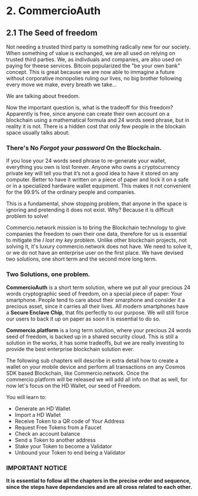 # 2. CommercioAuth

## 2.1 The Seed of freedom

Not needing a trusted third party is something radically new for our society. When something of value is exchanged, we are all used on relying on trusted third parties. We, as indivduals and companies, are also used on paying for theese services. Bitcoin popularized the "be your own bank" concept. This is great because we are now able to immagine a future without corporative monopolies ruling our lives, no big brother following every move we make, every breath we take...

We are talking about freedom.

Now the important question is, what is the tradeoff for this freedom? Apparently is free, since anyone can create their own account on a blockchain using a mathematical formula and 24 words seed phrase, but in reality it is not. There is a hidden cost that only few people in the blockain space usually talks about:

### There's No _Forgot your password_ On the Blockchain. 


If you lose your 24 words seed phrase to re-generate your wallet, everything you own is lost forever. Anyone who owns a cryptocurrency private key will tell you that it’s not a good idea to have it stored on any computer. Better to have it written on a piece of paper and lock it on a safe or in a specialized hardware wallet equipment.  This makes it not convenient for the 99.9% of the ordinary people and companies. 

This is a fundamental, show stopping problem, that anyone in the space is ignoring and pretending it does not exist. Why? Because it is difficult problem to solve! 

Commercio.network mission is to bring the Blockchain technology to give companies the freedom to own their one data, therefore for us is essential to mitigate the _I lost my key_ problem. Unlike other blockchain projects, not solving it, it's luxury commercio.network does not have. We need to solve it, or we do not have an enterprise user on the first place. We have devised two solutions, one short term and the second more long term.

### Two Solutions, one problem.

**CommercioAuth** is a short term solution, where we put all your precious 24 words cryptographic seed of freedom, on a special piece of paper: Your smartphone. People tend to care about their smarphone and consider it a precious asset, since it carries all their lives. All modern smartphones have a **Secure Enclave Chip**, that fits perfectly to our purpose. We will still force our users to back it up on paper as soon it is essential to do so. 

**Commercio.platform** is a long term solution, where your precious 24 words seed of freedom, is backed up in a shared security cloud. This is still a solution in the works, it has some tradeoffs, but we are really investing to provide the best enterprise blockchain solution ever.

The following sub chapters will describe in extra detail how to create a wallet on your mobile device and perform all transactions on any Cosmos SDK based Blockchain, like Commercio.network.  Once the commercio.platform will be released we will add all info on that as well, for now let's focus on the HD Wallet, our seed of Freedom.

You will learn to:

* Generate an HD Wallet
* Import a HD Wallet
* Receive Token to a QR code of Your Address
* Request Free Tokens from a Faucet
* Check an account balance
* Send a Token to another address
* Stake your Token to become a Validator
* Unbound your Token to end being a Validator


### IMPORTANT NOTICE
**It is essential to follow all the chapters in the precise order and sequence, since the steps have dependancies and are all cross related to each other.**









